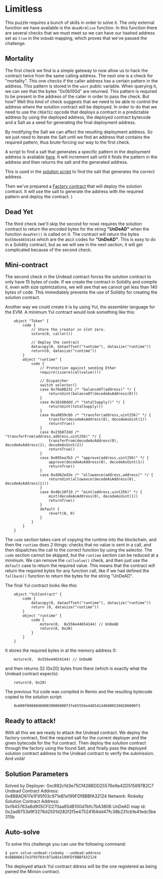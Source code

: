# Limitless

This puzzle requires a bunch of skills in order to solve it. The only external function we have available is the `deadOrAlive` function. In this function there are several checks that we must meet so we can have our hashed address set as `true` in the `UnDeAD` mapping, which proves that we've passed the challenge.

## Mortality

The first check we find is a simple gateway to now allow us to hack the contract twice from the same calling address. The next one is a check for "mortality". This one checks if the caller address has a certain pattern in the address. This pattern is stored in the `want` public variable. When querying it, we can see that the bytes "0x0b100d" are returned. This pattern is required to be present in the address of the caller in order to pass the check. But how? Well this kind of check suggests that we need to be able to control the address where the solution contract will be deployed. In order to do that we need to use the `CREATE2` opcode that deploys a contract in a predictable address by using the deployed address, the deployed contract bytecode and a Salt as a seed for generating the final deployment address.

By modifying the Salt we can affect the resulting deployment address. So we just need to iterate the Salt until we find an address that contains the required pattern, thus brute-forcing our way to the first check.

A script to find a salt that generates a specific pattern in the deployment address is available [here](./scripts/utils/findAddress.ts). It will increment salt until it finds the pattern in the address and then returns the salt and the generated address.

This is used in the [solution script](./tasks/solveUndead.ts) to find the salt that generates the correct address.

Then we've prepared a [Factory contract](./contracts/solutions/UndeadSolutionFactory.sol) that will deploy the solution contract. It will use the salt to generate the address with the required pattern and deploy the contract.
)

## Dead Yet

The third check (we'll skip the second for now) requires the solution contract to return the encoded bytes for the string **"UnDeAD"** when the function `deadYet()` is called on it. The contract will return the bytes `0x556e44654144` which are the ascii codes for **"UnDeAD"**. This is easy to do in a Solidity contract, but as we will see in the next section, it will get complicated because of the second check.

## Mini-contract

The second check in the Undead contract forces the solution contract to only have 15 bytes of code. If we create the contract in Solidity and compile it, even with size optimizations, we will see that we cannot get less than 140 bytes of code. This immediately prevents the use of Solidity for creating the solution contract.

Another way we could create it is by using Yul, the assembler language for the EVM. A minimum Yul contract would look something like this:

```
    object "Token" {
        code {
            // Store the creator in slot zero.
            sstore(0, caller())

            // Deploy the contract
            datacopy(0, dataoffset("runtime"), datasize("runtime"))
            return(0, datasize("runtime"))
        }
        object "runtime" {
            code {
                // Protection against sending Ether
                require(iszero(callvalue()))

                // Dispatcher
                switch selector()
                case 0x70a08231 /* "balanceOf(address)" */ {
                    returnUint(balanceOf(decodeAsAddress(0)))
                }
                case 0x18160ddd /* "totalSupply()" */ {
                    returnUint(totalSupply())
                }
                case 0xa9059cbb /* "transfer(address,uint256)" */ {
                    transfer(decodeAsAddress(0), decodeAsUint(1))
                    returnTrue()
                }
                case 0x23b872dd /* "transferFrom(address,address,uint256)" */ {
                    transferFrom(decodeAsAddress(0), decodeAsAddress(1), decodeAsUint(2))
                    returnTrue()
                }
                case 0x095ea7b3 /* "approve(address,uint256)" */ {
                    approve(decodeAsAddress(0), decodeAsUint(1))
                    returnTrue()
                }
                case 0xdd62ed3e /* "allowance(address,address)" */ {
                    returnUint(allowance(decodeAsAddress(0), decodeAsAddress(1)))
                }
                case 0x40c10f19 /* "mint(address,uint256)" */ {
                    mint(decodeAsAddress(0), decodeAsUint(1))
                    returnTrue()
                }
                default {
                    revert(0, 0)
                }
            }
        }
    }
```

The `code` section takes care of copying the runtime into the blockchain, and then the `runtime` does 2 things: checks that no value is sent in a call, and then dispatches the call to the correct function by using the selector. The `code` section cannot be skipped, but the `runtime` section can be reduced at a minimum. We can remove the `callvalue()` check, and then just use the `default` case to return the required value. This means that the contract will return the required bytes for any function call, like if we had defined the `fallback()` function to return the bytes for the string "UnDeAD".

The final Yul contract looks like this:

```
    object "YulContract" {
        code {
            datacopy(0, dataoffset("runtime"), datasize("runtime"))
            return (0, datasize("runtime"))
        }
        object "runtime" {
            code {
                mstore(0,  0x556e44654144) // UnDeAD
                return(0, 0x20)
            }
        }
    }
```

It stores the required bytes in at the memory address 0:

```
    mstore(0,  0x556e44654144) // UnDeAD
```

and then returns 32 (0x20) bytes from there (which is exactly what the Undead contract expects):

```
    return(0, 0x20)
```

The previous Yul code was compiled in Remix and the resulting bytecode copied to the solution script:

```
    0x600f80600d600039806000f3fe65556e4465414460005260206000f3
```

## Ready to attack!

With all this we are ready to attack the Undead contract. We deploy the factory contract, find the required salt for the current deployer and the given bytecode for the Yul contract. Then deploy the solution contract through the factory using the found Salt, and finally pass the deployed solution contract address to the Undead contract to verify the submission. And voilá!

## Solution Parameters

Solved by Deployer: 0xc892cfd3e75Cf428BDD25576e9a42D515697B2C7
Undead Contract Address: 0x8B8AD617e1F95f03c971eB1e199FDf8BBfA32124
Network: Rinkeby
Solution Contract Address: 0xf845763a8d905CFD270aa85dB100d7bfc7bA3806
UnDeAD map id: 0x2ad8753d9f3276d2501d282f2f5e47524164dd47fc38b231cb1e41edc5be315b

## Auto-solve

To solve this challenge you can use the following command:

```
$ yarn solve-undead:rinkeby --undead-address 0x8B8AD617e1F95f03c971eB1e199FDf8BBfA32124
```

The deployed attack Yul contract ddress will be the one registered as being pwned the Minion contract.
